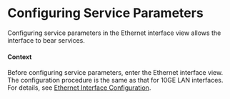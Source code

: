 Configuring Service Parameters
==============================

Configuring service
parameters in the Ethernet interface view allows the interface to
bear services.

#### Context

Before configuring service parameters, enter the Ethernet interface
view. The configuration procedure is the same as that for 10GE LAN
interfaces. For details, see [Ethernet Interface Configuration](../vrp/dc_vrp_ethernet_cfg_0000.html).